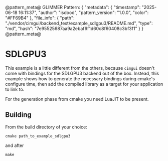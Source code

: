 @pattern_meta@
GLIMMER Pattern:
{
  "metadata": {
    "timestamp": "2025-06-18 16:11:37",
    "author": "isdood",
    "pattern_version": "1.0.0",
    "color": "#FF69B4"
  },
  "file_info": {
    "path": "./vendor/cimgui/backend_test/example_sdlgpu3/README.md",
    "type": "md",
    "hash": "7e95525687aa9a2ebaf6f1d60c8f60408c3bf3f1"
  }
}
@pattern_meta@

# SDLGPU3

This example is a little different from the others, because `cimgui` doesn't come with bindings for the SDLGPU3 backend out of the box. Instead, this example shows how to generate the necessary bindings during cmake's configure time, then add the compiled library as a target for your application to link to.

For the generation phase from cmake you need LuaJIT to be present.

## Building

From the build directory of your choice:

`cmake path_to_example_sdlgpu3`

and after

`make`


